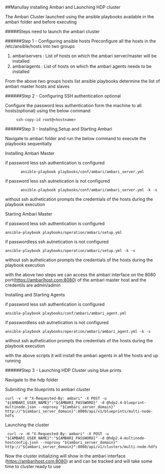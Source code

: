 

##Manullay installing Ambari and Launching HDP cluster
    
  The Ambari Cluster launched using the ansible playbooks available in the ambari folder and before executing
  
#####Steps need to launch the ambari cluster 
    
######Step 1 - Configuring  ansible hosts 
   Preconfigure all the hosts in the  /etc/ansible/hosts into two groups
  
   1. ambariservers :  List of hosts on which the ambari server/master will be installed 
   2. ambariagents  :  List of hosts on which the ambari agents needs to be installed 
  
   From the above two groups hosts list ansible playbooks determine the list of ambari master hosts and slaves 
   
######Step 2 - Configuring SSH authentication optional

   Configure the password less authentication form the machine to all hosts(optional) using the below command
  
         ssh-copy-id root@<hostname>
    
  
######Step 3 - Installing,Setup and Starting Ambari

 
  Navigate to ambari folder and run the below command to execute the playbooks sequentially
  
  Installing Ambari Master
  
  if password less ssh authentication is configured
   
           ansible-playbook playbooks/conf/ambari/ambari_server.yml
  
  if password less ssh autnetication is not configured
      
           ansible-playbook playbooks/conf/ambari/ambari_server.yml -k -s
           
  without ssh authetication prompts the credentials of the hosts during the playbook execution
  
  Starting Ambari Master
  
  if password less ssh authentication is configured
      
    ansible-playbook playbooks/operation/ambari/setup.yml
     
  if passwordless ssh autnetication is not configured
         
    ansible-playbook playbooks/operation/ambari/setup.yml -k -s
              
   without ssh authetication prompts the credentials of the hosts during the playbook execution 
   
   with the above two steps we can access the ambari interface on the 8080 port(https://ambarihost.com:8080) of the ambari master host and the 
   credentils are admin/admin    
     
   Installing and Starting Agents
   
   if password less ssh authentication is configured
         
    ansible-playbook playbooks/conf/ambari/ambari_agent.yml
        
   if passwordless ssh autnetication is not configured
            
    ansible-playbook playbooks/operation/ambari/ambari_agent.yml -k -s
                 
   without ssh authetication prompts the credentials of the hosts during the playbook execution
   
   with the above scripts it will install the ambari agents in all the hosts and up running 
   
######Step 3 - Launching HDP Cluster using blue prints
   
  Navigate to the hdp folder
   
  Submiting the blueprints to ambari cluster 
         
     
  	curl -v -H "X-Requested-By: ambari" -X POST -u "${AMBARI_USER_NAME}":"${AMBARI_PASSWORD}" -d @hdp2.4-blueprint-multinode.json --noproxy "${ambari_server_domain}" http://"${ambari_server_domain}":8080/api/v1/blueprints/multi-node-hdfs


  Launching the cluster
   
     curl -v -H "X-Requested-By: ambari" -X POST -u "${AMBARI_USER_NAME}":"${AMBARI_PASSWORD}" -d @hdp2.4-multinode-hostconfig.json --noproxy "${ambari_server_domain}" http://"${ambari_server_domain}":8080/api/v1/clusters/multi-node-hdfs

  
  Now the cluster initializing will show in the ambari interface (https://ambarihost.com:8080) at and can be tracked and will take some time to cluster ready to use
   
   
   
   